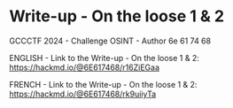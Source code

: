 # Write-up - On the loose 1 & 2
GCCCTF 2024 - Challenge OSINT - Author 6e 61 74 68


ENGLISH - Link to the Write-up - On the loose 1 & 2: 
https://hackmd.io/@6E617468/r16ZiEGaa

FRENCH - Link to the Write-up - On the loose 1 & 2: 
https://hackmd.io/@6E617468/rk9uiiyTa
